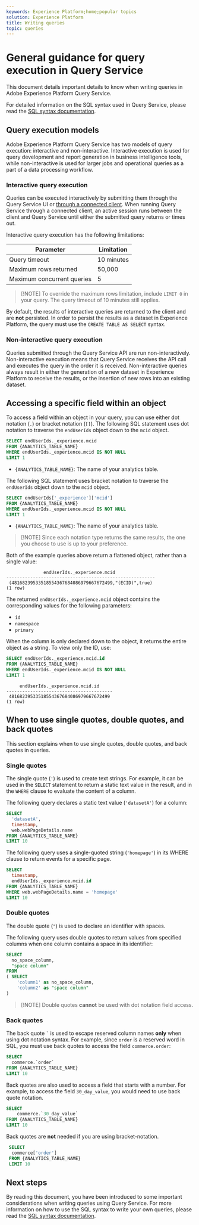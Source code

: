 ```yaml
---
keywords: Experience Platform;home;popular topics
solution: Experience Platform
title: Writing queries
topic: queries
---
```


# General guidance for query execution in Query Service

This document details important details to know when writing queries in Adobe Experience Platform Query Service.

For detailed information on the SQL syntax used in Query Service, please read the [SQL syntax documentation](../sql/syntax.md).

## Query execution models

Adobe Experience Platform Query Service has two models of query execution: interactive and non-interactive. Interactive execution is used for query development and report generation in business intelligence tools, while non-interactive is used for larger jobs and operational queries as a part of a data processing workflow.

### Interactive query execution

Queries can be executed interactively by submitting them through the Query Service UI or [through a connected client][connect-client]. When running Query Service through a connected client, an active session runs between the client and Query Service until either the submitted query returns or times out.

Interactive query execution has the following limitations:

|Parameter       | Limitation   |
|--------------- |-------------|
|Query timeout | 10 minutes |
|Maximum rows returned | 50,000| 
|Maximum concurrent queries | 5 |

>[!NOTE] To override the maximum rows limitation, include `LIMIT 0` in your query. The query timeout of 10 minutes still applies. 

By default, the results of interactive queries are returned to the client and are **not** persisted. In order to persist the results as a dataset in Experience Platform, the query must use the `CREATE TABLE AS SELECT` syntax.

### Non-interactive query execution

Queries submitted through the Query Service API are run non-interactively. Non-interactive execution means that Query Service receives the API call and executes the query in the order it is received. Non-interactive queries always result in either the generation of a new dataset in Experience Platform to receive the results, or the insertion of new rows into an existing dataset. 

## Accessing a specific field within an object

To access a field within an object in your query, you can use either dot notation (`.`) or bracket notation (`[]`). The following SQL statement uses dot notation to traverse the `endUserIds` object down to the `mcid` object.

  ```sql
  SELECT endUserIds._experience.mcid
  FROM {ANALYTICS_TABLE_NAME}
  WHERE endUserIds._experience.mcid IS NOT NULL
  LIMIT 1
  ```

- `{ANALYTICS_TABLE_NAME}`: The name of your analytics table. 

The following SQL statement uses bracket notation to traverse the `endUserIds` object down to the `mcid` object. 

```sql
SELECT endUserIds['_experience']['mcid']
FROM {ANALYTICS_TABLE_NAME}
WHERE endUserIds._experience.mcid IS NOT NULL
LIMIT 1
```

- `{ANALYTICS_TABLE_NAME}`: The name of your analytics table. 

>[!NOTE] Since each notation type returns the same results, the one you choose to use is up to your preference.

Both of the example queries above return a flattened object, rather than a single value:

```console
              endUserIds._experience.mcid   
--------------------------------------------------------
 (48168239533518554367684086979667672499,"(ECID)",true)
(1 row)
```

The returned `endUserIds._experience.mcid` object contains the corresponding values for the following parameters:

- `id`
- `namespace`
- `primary`

When the column is only declared down to the object, it returns the entire object as a string. To view only the ID, use:

```sql
SELECT endUserIds._experience.mcid.id
FROM {ANALYTICS_TABLE_NAME}
WHERE endUserIds._experience.mcid IS NOT NULL
LIMIT 1
```

```console 
     endUserIds._experience.mcid.id 
----------------------------------------
 48168239533518554367684086979667672499
(1 row)
```

## When to use single quotes, double quotes, and back quotes

This section explains when to use single quotes, double quotes, and back quotes in queries. 

### Single quotes

The single quote (`'`) is used to create text strings. For example, it can be used in the `SELECT` statement to return a static text value in the result, and in the `WHERE` clause to evaluate the content of a column.

The following query declares a static text value (`'datasetA'`) for a column:

```sql
SELECT 
  'datasetA',
  timestamp,
  web.webPageDetails.name
FROM {ANALYTICS_TABLE_NAME}
LIMIT 10
```

The following query uses a single-quoted string (`'homepage'`) in its WHERE clause to return events for a specific page.

```sql
SELECT 
  timestamp,
  endUserIds._experience.mcid.id
FROM {ANALYTICS_TABLE_NAME}
WHERE web.webPageDetails.name = 'homepage'
LIMIT 10
```

### Double quotes

The double quote (`"`) is used to declare an identifier with spaces.

The following query uses double quotes to return values from specified columns when one column contains a space in its identifier:

```sql
SELECT
  no_space_column,
  "space column"
FROM
( SELECT 
    'column1' as no_space_column,
    'column2' as "space column"
)
```

>[!NOTE] Double quotes **cannot** be used with dot notation field access. 

### Back quotes

The back quote `` ` `` is used to escape reserved column names **only** when using  dot notation syntax. For example, since `order` is a reserved word in SQL, you must use back quotes to access the field `commerce.order`:

```sql
SELECT 
  commerce.`order`
FROM {ANALYTICS_TABLE_NAME}
LIMIT 10
```

Back quotes are also used to access a field that starts with a number. For example, to access the field `30_day_value`, you would need to use back quote notation.

```SQL
SELECT
    commerce.`30_day_value`
FROM {ANALYTICS_TABLE_NAME}
LIMIT 10
```

Back quotes are **not** needed if you are using bracket-notation.

```sql
 SELECT
  commerce['order']
 FROM {ANALYTICS_TABLE_NAME}
 LIMIT 10
```

## Next steps

By reading this document, you have been introduced to some important considerations when writing queries using Query Service. For more information on how to use the SQL syntax to write your own queries, please read the [SQL syntax documentation](../sql/syntax.md).

[connect-client]: ../clients/overview.md